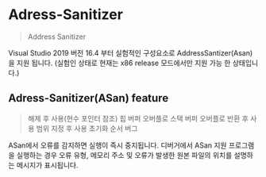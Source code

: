 # Adress-Sanitizer
> Address Sanitizer

Visual Studio 2019 버전 16.4 부터 실험적인 구성요소로 AddressSantizer(Asan) 을 지원 됩니다.
(실험인 상태로 현재는 x86 release 모드에서만 지원 가능 한 상태입니다.)

## Adress-Sanitizer(ASan) feature
> 해제 후 사용(현수 포인터 참조)
> 힙 버퍼 오버플로
> 스택 버퍼 오버플로
> 반환 후 사용
> 범위 지정 후 사용
> 초기화 순서 버그

ASan에서 오류를 감지하면 실행이 즉시 중지됩니다. 디버거에서 ASan 지원 프로그램을 실행하는 경우 오류 유형, 메모리 주소 및 오류가 발생한 원본 파일의 위치를 설명하는 메시지가 표시됩니다.
